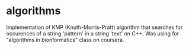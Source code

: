 algorithms
==========
Implementation of KMP (Knuth-Morris-Pratt) algorithm that searches for occurences of a string 'pattern' in a string 'text' on C++.
Was using for "algorithms in bionformatics" class on coursera.
